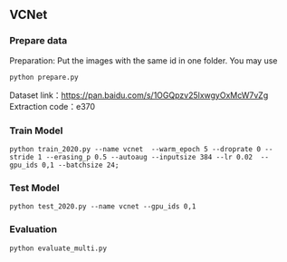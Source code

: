 ##  VCNet

### Prepare data
Preparation: Put the images with the same id in one folder. You may use
```
python prepare.py
```
Dataset link：https://pan.baidu.com/s/1OGQpzv25lxwgyOxMcW7vZg Extraction code：e370

### Train Model
```
python train_2020.py --name vcnet  --warm_epoch 5 --droprate 0 --stride 1 --erasing_p 0.5 --autoaug --inputsize 384 --lr 0.02  --gpu_ids 0,1 --batchsize 24;
```

### Test Model
```
python test_2020.py --name vcnet --gpu_ids 0,1
```

### Evaluation
```
python evaluate_multi.py
```
